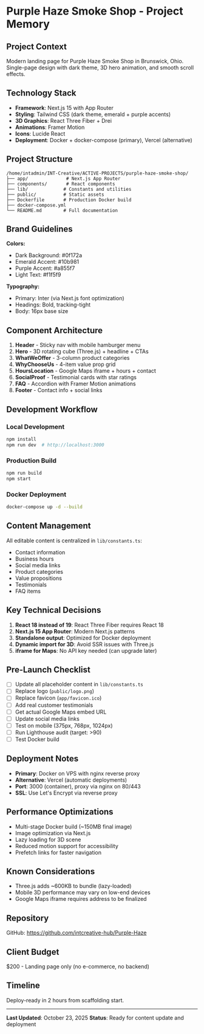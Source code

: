 # Purple Haze Smoke Shop - Project Memory

## Project Context
Modern landing page for Purple Haze Smoke Shop in Brunswick, Ohio. Single-page design with dark theme, 3D hero animation, and smooth scroll effects.

## Technology Stack
- **Framework**: Next.js 15 with App Router
- **Styling**: Tailwind CSS (dark theme, emerald + purple accents)
- **3D Graphics**: React Three Fiber + Drei
- **Animations**: Framer Motion
- **Icons**: Lucide React
- **Deployment**: Docker + docker-compose (primary), Vercel (alternative)

## Project Structure
```
/home/intadmin/INT-Creative/ACTIVE-PROJECTS/purple-haze-smoke-shop/
├── app/              # Next.js App Router
├── components/       # React components
├── lib/             # Constants and utilities
├── public/          # Static assets
├── Dockerfile       # Production Docker build
├── docker-compose.yml
└── README.md        # Full documentation
```

## Brand Guidelines
**Colors:**
- Dark Background: #0f172a
- Emerald Accent: #10b981
- Purple Accent: #a855f7
- Light Text: #f1f5f9

**Typography:**
- Primary: Inter (via Next.js font optimization)
- Headings: Bold, tracking-tight
- Body: 16px base size

## Component Architecture

1. **Header** - Sticky nav with mobile hamburger menu
2. **Hero** - 3D rotating cube (Three.js) + headline + CTAs
3. **WhatWeOffer** - 3-column product categories
4. **WhyChooseUs** - 4-item value prop grid
5. **HoursLocation** - Google Maps iframe + hours + contact
6. **SocialProof** - Testimonial cards with star ratings
7. **FAQ** - Accordion with Framer Motion animations
8. **Footer** - Contact info + social links

## Development Workflow

### Local Development
```bash
npm install
npm run dev  # http://localhost:3000
```

### Production Build
```bash
npm run build
npm start
```

### Docker Deployment
```bash
docker-compose up -d --build
```

## Content Management
All editable content is centralized in `lib/constants.ts`:
- Contact information
- Business hours
- Social media links
- Product categories
- Value propositions
- Testimonials
- FAQ items

## Key Technical Decisions

1. **React 18 instead of 19**: React Three Fiber requires React 18
2. **Next.js 15 App Router**: Modern Next.js patterns
3. **Standalone output**: Optimized for Docker deployment
4. **Dynamic import for 3D**: Avoid SSR issues with Three.js
5. **iframe for Maps**: No API key needed (can upgrade later)

## Pre-Launch Checklist
- [ ] Update all placeholder content in `lib/constants.ts`
- [ ] Replace logo (`public/logo.png`)
- [ ] Replace favicon (`app/favicon.ico`)
- [ ] Add real customer testimonials
- [ ] Get actual Google Maps embed URL
- [ ] Update social media links
- [ ] Test on mobile (375px, 768px, 1024px)
- [ ] Run Lighthouse audit (target: >90)
- [ ] Test Docker build

## Deployment Notes
- **Primary**: Docker on VPS with nginx reverse proxy
- **Alternative**: Vercel (automatic deployments)
- **Port**: 3000 (container), proxy via nginx on 80/443
- **SSL**: Use Let's Encrypt via reverse proxy

## Performance Optimizations
- Multi-stage Docker build (~150MB final image)
- Image optimization via Next.js
- Lazy loading for 3D scene
- Reduced motion support for accessibility
- Prefetch links for faster navigation

## Known Considerations
- Three.js adds ~600KB to bundle (lazy-loaded)
- Mobile 3D performance may vary on low-end devices
- Google Maps iframe requires address to be finalized

## Repository
GitHub: https://github.com/intcreative-hub/Purple-Haze

## Client Budget
$200 - Landing page only (no e-commerce, no backend)

## Timeline
Deploy-ready in 2 hours from scaffolding start.

---

**Last Updated**: October 23, 2025
**Status**: Ready for content update and deployment
